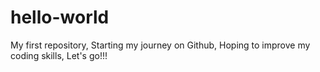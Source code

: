 # hello-world
My first repository,
Starting my journey on Github,
Hoping to improve my coding skills,
Let's go!!!
